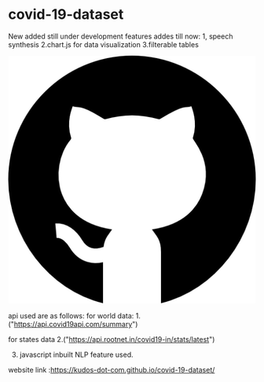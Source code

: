 # covid-19-dataset 
New added 
still under development
 features addes till now:
 1, speech synthesis
 2.chart.js for data visualization
 3.filterable tables 
 
 ![](public/images/github.png)
 
 api used are as follows:
 for world data:
 1.("https://api.covid19api.com/summary")
 
 for states data
2.("https://api.rootnet.in/covid19-in/stats/latest")

3. javascript inbuilt NLP feature used.

website link :https://kudos-dot-com.github.io/covid-19-dataset/

 
 
 
